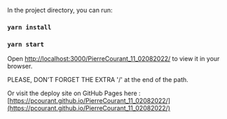 In the project directory, you can run:

### `yarn install`

### `yarn start`

Open [http://localhost:3000/PierreCourant_11_02082022/](http://localhost:3000/PierreCourant_11_02082022/) to view it in your browser.

PLEASE, DON'T FORGET THE EXTRA '/' at the end of the path.

Or visit the deploy site on GitHub Pages here : [https://pcourant.github.io/PierreCourant_11_02082022/](https://pcourant.github.io/PierreCourant_11_02082022/)
